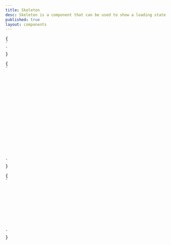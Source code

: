 ```yaml
---
title: Skeleton
desc: Skeleton is a component that can be used to show a loading state of a component.
published: true
layout: components
---
```


<script>
  import Component from "$components/Component.svelte"
  import ClassTable from "$components/ClassTable.svelte"
  import BrowserSupport from "$components/BrowserSupport.svelte"
  import { prefix } from '$lib/stores';
  import { replace } from '$lib/actions';
</script>

<ClassTable
data="{[
  { type: 'component', class: 'skeleton', desc: 'Shows a div with loading animation' },
]}"
/>

<Component title="Skeleton">
<div class="skeleton w-32 h-32"></div>
<pre slot="html" use:replace={{ to: $prefix }}>{
`<div class="skeleton w-32 h-32"></div>`
}</pre>
</Component>

<Component title="Skeleton - circle with content">
<div class="flex flex-col gap-4 w-52">
  <div class="flex gap-4 items-center">
    <div class="skeleton w-16 h-16 rounded-full shrink-0"></div>
    <div class="flex flex-col gap-4">
      <div class="skeleton h-4 w-20"></div>
      <div class="skeleton h-4 w-28"></div>
    </div>
  </div>
  <div class="skeleton h-32 w-full"></div>
</div>
<pre slot="html" use:replace={{ to: $prefix }}>{
`<div class="flex flex-col gap-4 w-52">
  <div class="flex gap-4 items-center">
    <div class="$$skeleton w-16 h-16 rounded-full shrink-0"></div>
    <div class="flex flex-col gap-4">
      <div class="$$skeleton h-4 w-20"></div>
      <div class="$$skeleton h-4 w-28"></div>
    </div>
  </div>
  <div class="$$skeleton h-32 w-full"></div>
</div>`
}</pre>
</Component>

<Component title="Skeleton - rectangle with content">
<div class="flex flex-col gap-4 w-52">
  <div class="skeleton h-32 w-full"></div>
  <div class="skeleton h-4 w-28"></div>
  <div class="skeleton h-4 w-full"></div>
  <div class="skeleton h-4 w-full"></div>
</div>
<pre slot="html" use:replace={{ to: $prefix }}>{
`<div class="flex flex-col gap-4 w-52">
  <div class="$$skeleton h-32 w-full"></div>
  <div class="$$skeleton h-4 w-28"></div>
  <div class="$$skeleton h-4 w-full"></div>
  <div class="$$skeleton h-4 w-full"></div>
</div>`
}</pre>
</Component>
